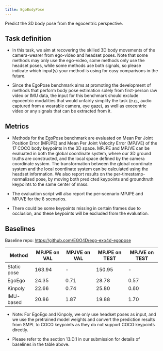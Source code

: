 ```yaml
---
title: EgoBodyPose
---
```


Predict the 3D body pose from the egocentric perspective.

## Task definition

- In this task, we aim at recovering the skilled 3D body movements of the camera-wearer from ego-video and headset poses. Note that some methods may only use the ego-video, some methods only use the headset poses, while some methods use both signals, so please indicate which input(s) your method is using for easy comparisons in the future.

- Since the EgoPose benchmark aims at promoting the development of methods that perform body pose estimation solely from first-person raw video or IMU data, the input for this benchmark should exclude egocentric modalities that would unfairly simplify the task (e.g., audio captured from a wearable camera, eye gaze), as well as exocentric video or any signals that can be extracted from it.

## Metrics

- Methods for the EgoPose benchmark are evaluated on Mean Per Joint Position Error (MPJPE) and Mean Per Joint Velocity Error (MPJVE) of the 17 COCO body keypoints in the 3D space. MPJPE and MPJVE can be evaluated in both the global coordinate system, where our 3D ground truths are constructed, and the local space defined by the camera coordinate system. The transformation between the global coordinate system and the local coordinate system can be calculated using the headset information. We also report results on the per-timestamp-normalized pose, by moving both predicted keypoints and groundtruth keypoints to the same center of mass.

- The evaluation script will also report the per-scenario MPJPE and MPJVE for the 8 scenarios.

- There could be some keypoints missing in certain frames due to occlusion, and these keypoints will be excluded from the evaluation.

## Baselines

Baseline repo: https://github.com/EGO4D/ego-exo4d-egopose

| Method | MPJPE on VAL | MPJVE on VAL | MPJPE on TEST | MPJVE on TEST |
|--------|--------------|--------------|---------------|---------------|
| Static pose | 163.94 |   -  | 150.95 |   -  |
| EgoEgo      |  24.35 | 0.71 |  28.78 | 0.57 |
| Kinpoly     |  22.66 | 0.74 |  25.80 | 0.60 |
| IMU-based   |  20.86 | 1.87 |  19.88 | 1.70 |

- Note: For EgoEgo and Kinpoly, we only use headset poses as input, and we use the pretrained model weights and convert the prediction results from SMPL to COCO keypoints as they do not support COCO keypoints directly.

- Please refer to the section 13.D.1 in our submission for details of baselines in the table above.
